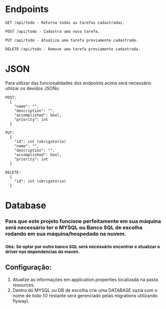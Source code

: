 # Endpoints
```
GET /api/todo - Retorna todas as tarefas cadastradas.

POST /api/todo - Cadastra uma nova tarefa.

PUT /api/todo - Atualiza uma tarefa previamente cadastrada.

DELETE /api/todo - Remove uma tarefa previamente cadastrada.
```

# JSON
Para utilizar das funcionalidades dos endpoints acima será necessário utilizar os devidos JSONs:
```
POST:
  {
    "name": "",
    "description": "",
    "accomplished": bool,
    "priority": int
  }

PUT:
  {
    "id": int (obrigatório)
    "name": "",
    "description": "",
    "accomplished": bool,
    "priority": int
  }

DELETE:
  {
    "id": int (obrigatório)
  }
```

# Database
### Para que este projeto funcione perfeitamente em sua máquina será necessário ter o MYSQL ou Banco SQL de escolha rodando em sua máquina/hospedado na nuvem.
### <sub>Obs: Se optar por outro banco SQL será necessário encontrar e atualizar o driver nas dependencias do maven.</sub>

## Configuração:
1. Atualize as informações em application.properties localizada na pasta resources.
2. Dentro do MYSQL ou DB de escolha crie uma DATABASE vazia com o nome de todo (O restante será gerenciado pelas migrations utilizando flyway).
